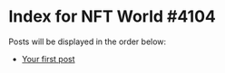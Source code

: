 # Index for NFT World #4104
Posts will be displayed in the order below:

- [Your first post](./001-first.md)

